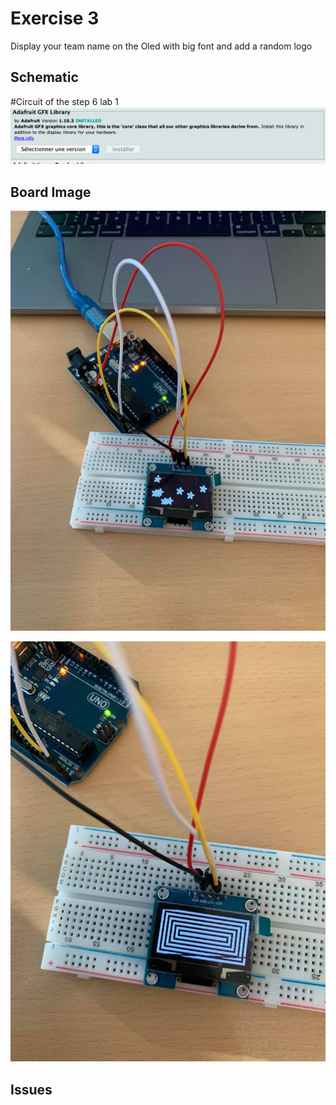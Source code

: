 
# Exercise 3
Display your team name on the Oled with big font and add a random logo

## Schematic 
#Circuit of the step 6 lab 1
![Test Image00](https://github.com/efrei-paris-sud/2020-C-Just-do-it/blob/main/lab/3/Ex1/130466709_1638312706329507_6945417081645997031_n.png)

## Board Image
![Board](https://github.com/efrei-paris-sud/2020-C-Just-do-it/blob/main/lab/3/Ex1/129815331_382252946529706_680879342265340451_n.jpg)

![Board1](https://github.com/efrei-paris-sud/2020-C-Just-do-it/blob/main/lab/3/Ex1/130601282_399774857962205_3931601632368424760_n.jpg)
## Issues

